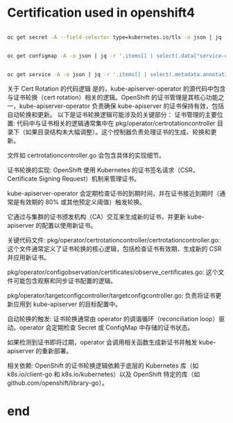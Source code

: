 # Certification used in openshift4

```bash

oc get secret -A --field-selector type=kubernetes.io/tls -o json | jq -r '.items[] | [.metadata.namespace, .metadata.name] | join("/")'


oc get configmap -A -o json | jq -r '.items[] | select(.data["service-ca.crt"] or .data["ca-bundle.crt"]) | [.metadata.namespace, .metadata.name] | join("/")'


oc get service -A -o json | jq -r '.items[] | select(.metadata.annotations["service.beta.openshift.io/serving-cert-secret-name"]) | [.metadata.namespace, .metadata.annotations["service.beta.openshift.io/serving-cert-secret-name"]] | join("/")'


```

关于 Cert Rotation 的代码逻辑
是的，kube-apiserver-operator 的源代码中包含与证书轮换（cert rotation）相关的逻辑。OpenShift 的证书管理是其核心功能之一，kube-apiserver-operator 负责确保 kube-apiserver 的证书保持有效，包括自动轮换和更新。
以下是证书轮换逻辑可能涉及的关键部分：
证书管理的主要位置:
代码中与证书相关的逻辑通常集中在 pkg/operator/certrotationcontroller 目录下（如果目录结构未大幅调整）。这个控制器负责处理证书的生成、轮换和更新。

文件如 certrotationcontroller.go 会包含具体的实现细节。

证书轮换的实现:
OpenShift 使用 Kubernetes 的证书签名请求（CSR，Certificate Signing Request）机制来管理证书。

kube-apiserver-operator 会定期检查证书的到期时间，并在证书接近到期时（通常是有效期的 80% 或其他预定义阈值）触发轮换。

它通过与集群的证书颁发机构（CA）交互来生成新的证书，并更新 kube-apiserver 的配置以使用新证书。

关键代码文件:
pkg/operator/certrotationcontroller/certrotationcontroller.go: 这个文件通常定义了证书轮换的核心逻辑，包括检查证书有效期、生成新的 CSR 并应用新证书。

pkg/operator/configobservation/certificates/observe_certificates.go: 这个文件可能包含观察和同步证书配置的逻辑。

pkg/operator/targetconfigcontroller/targetconfigcontroller.go: 负责将证书更新应用到 kube-apiserver 的目标配置中。

自动轮换的触发:
证书轮换通常由 operator 的调谐循环（reconciliation loop）驱动。operator 会定期检查 Secret 或 ConfigMap 中存储的证书状态。

如果检测到证书即将过期，operator 会调用相关函数生成新证书并触发 kube-apiserver 的重新部署。

相关依赖:
OpenShift 的证书轮换逻辑依赖于底层的 Kubernetes 库（如 k8s.io/client-go 和 k8s.io/kubernetes）以及 OpenShift 特定的库（如 github.com/openshift/library-go）。


# end